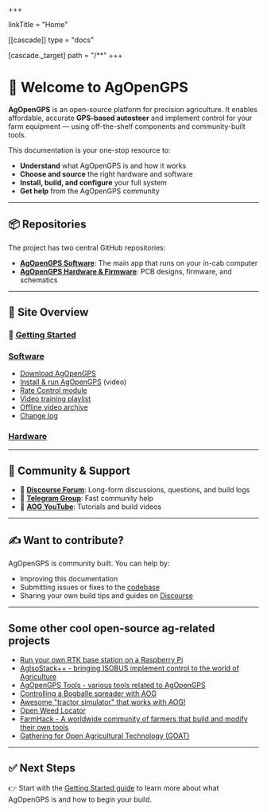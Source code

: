 +++

linkTitle = "Home"

[[cascade]]
type = "docs"

[cascade._target]
path = "/**"
+++

# 👋 Welcome to AgOpenGPS

**AgOpenGPS** is an open-source platform for precision agriculture. It enables
affordable, accurate **GPS-based autosteer** and implement control for your farm
equipment — using off-the-shelf components and community-built tools.

This documentation is your one-stop resource to:

- **Understand** what AgOpenGPS is and how it works
- **Choose and source** the right hardware and software
- **Install, build, and configure** your full system
- **Get help** from the AgOpenGPS community

---

## 📦 Repositories

The project has two central GitHub repositories:

- [**AgOpenGPS Software**](https://github.com/AgOpenGPS-Official/AgOpenGPS): The
  main app that runs on your in-cab computer
- [**AgOpenGPS Hardware & Firmware**](https://github.com/AgOpenGPS-Official/Boards):
  PCB designs, firmware, and schematics

---

## 🧭 Site Overview

### 🚀 [Getting Started](/getting-started)

### [Software](/software)

- [Download AgOpenGPS](https://github.com/AgOpenGPS-Official/AgOpenGPS/releases)
- [Install & run AgOpenGPS](https://www.youtube.com/watch?v=bVo6HwYIdP4) (video)
- [Rate Control module](https://github.com/AgOpenGPS-Official/Rate_Control)
- [Video training playlist](https://www.youtube.com/playlist?list=PL1N2N2XFHWW1fIDhb7koOa7hxH0LGppYc)
- [Offline video archive](https://www.mediafire.com/folder/wwcvo7zhdogh1/Videos)
- [Change log](/software/ChangeLog)

### [Hardware](/hardware)

---

## 💬 Community & Support

- 🧵 [**Discourse Forum**](https://discourse.agopengps.com): Long-form
  discussions, questions, and build logs
- 💬 [**Telegram Group**](https://t.me/AgOpenGPSInternational): Fast community
  help
- 🎥 [**AOG YouTube**](https://www.youtube.com/@AgOpenGPS): Tutorials and build
  videos

---

## ✍️ Want to contribute?

AgOpenGPS is community built. You can help by:

- Improving this documentation
- Submitting issues or fixes to the
  [codebase](https://github.com/AgOpenGPS-Official/AgOpenGPS)
- Sharing your own build tips and guides on
  [Discourse](https://discourse.agopengps.com)

---

## Some other cool open-source ag-related projects

- [Run your own RTK base station on a Raspberry Pi](https://github.com/Stefal/rtkbase)
- [AgIsoStack++ - bringing ISOBUS implement control to the world of Agriculture](https://agisostack.com/)
- [AgOpenGPS Tools - various tools related to AgOpenGPS](https://github.com/lansalot/AgOpenGPS-Tools)
- [Controlling a Bogballe spreader with AOG](https://github.com/charlesquick/AOG-Bogballe-Bridge)
- [Awesome "tractor simulator" that works with AOG!](https://github.com/GNSS-Stylist/AgOpenGPSSimPoC)
- [Open Weed Locator](https://github.com/geezacoleman/OpenWeedLocator)
- [FarmHack - A worldwide community of farmers that build and modify their own tools](https://farmhack.org/tools)
- [Gathering for Open Agricultural Technology (GOAT)](https://goatech.org/)

---

## ✅ Next Steps

👉 Start with the [Getting Started guide](/getting-started) to learn more about
what AgOpenGPS is and how to begin your build.
